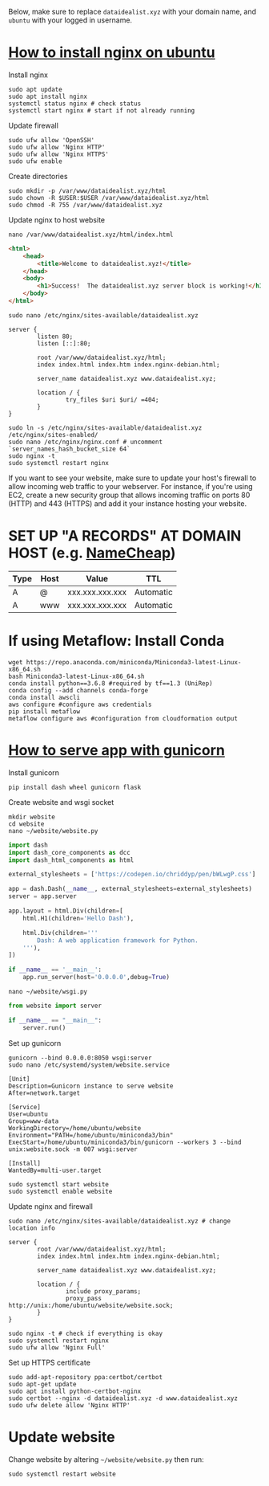 Below, make sure to replace `dataidealist.xyz` with your domain name, and `ubuntu` with your logged in username.

# [How to install nginx on ubuntu](https://www.digitalocean.com/community/tutorials/how-to-install-nginx-on-ubuntu-18-04)

Install nginx
```
sudo apt update
sudo apt install nginx
systemctl status nginx # check status
systemctl start nginx # start if not already running
```

Update firewall
```
sudo ufw allow 'OpenSSH'
sudo ufw allow 'Nginx HTTP'
sudo ufw allow 'Nginx HTTPS'
sudo ufw enable
```

Create directories
```
sudo mkdir -p /var/www/dataidealist.xyz/html
sudo chown -R $USER:$USER /var/www/dataidealist.xyz/html
sudo chmod -R 755 /var/www/dataidealist.xyz
```

Update nginx to host website
```
nano /var/www/dataidealist.xyz/html/index.html
```
```HTML
<html>
    <head>
        <title>Welcome to dataidealist.xyz!</title>
    </head>
    <body>
        <h1>Success!  The dataidealist.xyz server block is working!</h1>
    </body>
</html>
```
```
sudo nano /etc/nginx/sites-available/dataidealist.xyz
```
```
server {
        listen 80;
        listen [::]:80;

        root /var/www/dataidealist.xyz/html;
        index index.html index.htm index.nginx-debian.html;

        server_name dataidealist.xyz www.dataidealist.xyz;

        location / {
                try_files $uri $uri/ =404;
        }
}
```
```
sudo ln -s /etc/nginx/sites-available/dataidealist.xyz /etc/nginx/sites-enabled/
sudo nano /etc/nginx/nginx.conf # uncomment `server_names_hash_bucket_size 64`
sudo nginx -t
sudo systemctl restart nginx
```

If you want to see your website, make sure to update your host's firewall to allow incoming web traffic to your webserver. For instance, if you're using EC2, create a new security group that allows incoming traffic on ports 80 (HTTP) and 443 (HTTPS) and add it your instance hosting your website.

# SET UP "A RECORDS" AT DOMAIN HOST (e.g. [NameCheap](https://www.namecheap.com/support/knowledgebase/article.aspx/319/2237/how-can-i-set-up-an-a-address-record-for-my-domain))

Type | Host | Value | TTL
--- | --- | --- | ---
A | @   | xxx.xxx.xxx.xxx | Automatic
A | www | xxx.xxx.xxx.xxx | Automatic  

# If using Metaflow: Install Conda

```
wget https://repo.anaconda.com/miniconda/Miniconda3-latest-Linux-x86_64.sh
bash Miniconda3-latest-Linux-x86_64.sh
conda install python==3.6.8 #required by tf==1.3 (UniRep)
conda config --add channels conda-forge
conda install awscli
aws configure #configure aws credentials
pip install metaflow
metaflow configure aws #configuration from cloudformation output
```

# [How to serve app with gunicorn](https://www.digitalocean.com/community/tutorials/how-to-serve-flask-applications-with-gunicorn-and-nginx-on-ubuntu-18-04)

Install gunicorn
```
pip install dash wheel gunicorn flask
```

Create website and wsgi socket
```
mkdir website
cd website
nano ~/website/website.py
```
```python
import dash
import dash_core_components as dcc
import dash_html_components as html

external_stylesheets = ['https://codepen.io/chriddyp/pen/bWLwgP.css']

app = dash.Dash(__name__, external_stylesheets=external_stylesheets)
server = app.server

app.layout = html.Div(children=[
    html.H1(children='Hello Dash'),

    html.Div(children='''
        Dash: A web application framework for Python.
    '''),
])

if __name__ == '__main__':
    app.run_server(host='0.0.0.0',debug=True)
```
```
nano ~/website/wsgi.py
```
```python
from website import server

if __name__ == "__main__":
    server.run()
```

Set up gunicorn
```
gunicorn --bind 0.0.0.0:8050 wsgi:server
sudo nano /etc/systemd/system/website.service
```
```
[Unit]
Description=Gunicorn instance to serve website
After=network.target

[Service]
User=ubuntu
Group=www-data
WorkingDirectory=/home/ubuntu/website
Environment="PATH=/home/ubuntu/miniconda3/bin"
ExecStart=/home/ubuntu/miniconda3/bin/gunicorn --workers 3 --bind unix:website.sock -m 007 wsgi:server

[Install]
WantedBy=multi-user.target
```
```
sudo systemctl start website
sudo systemctl enable website
```

Update nginx and firewall
```
sudo nano /etc/nginx/sites-available/dataidealist.xyz # change location info
```
```
server {
        root /var/www/dataidealist.xyz/html;
        index index.html index.htm index.nginx-debian.html;

        server_name dataidealist.xyz www.dataidealist.xyz;

        location / {
                include proxy_params;
                proxy_pass http://unix:/home/ubuntu/website/website.sock;
        }
}
```
```
sudo nginx -t # check if everything is okay
sudo systemctl restart nginx
sudo ufw allow 'Nginx Full'
```

Set up HTTPS certificate
```
sudo add-apt-repository ppa:certbot/certbot
sudo apt-get update
sudo apt install python-certbot-nginx
sudo certbot --nginx -d dataidealist.xyz -d www.dataidealist.xyz
sudo ufw delete allow 'Nginx HTTP'
```

# Update website
Change website by altering `~/website/website.py` then run:
```
sudo systemctl restart website
```